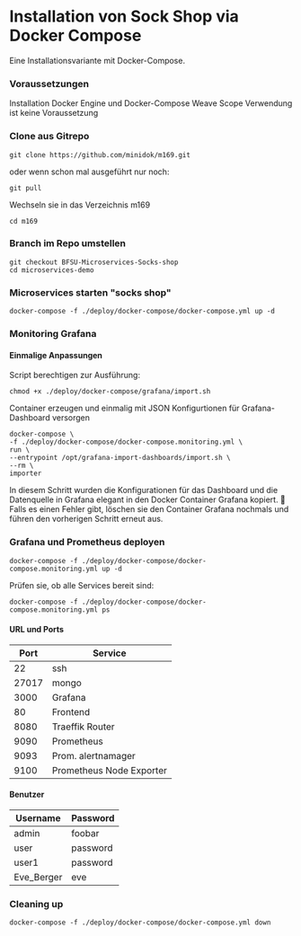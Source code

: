 # Installation von Sock Shop via Docker Compose
Eine Installationsvariante mit Docker-Compose.

### Voraussetzungen
Installation Docker Engine und Docker-Compose
Weave Scope Verwendung ist keine Voraussetzung

### Clone aus Gitrepo
    git clone https://github.com/minidok/m169.git
oder wenn schon mal ausgeführt nur noch:

    git pull

Wechseln sie in das Verzeichnis m169

    cd m169

### Branch im Repo umstellen
    git checkout BFSU-Microservices-Socks-shop
    cd microservices-demo

###

### Microservices starten "socks shop" 
    docker-compose -f ./deploy/docker-compose/docker-compose.yml up -d

### Monitoring Grafana
#### Einmalige Anpassungen
Script berechtigen zur Ausführung:

    chmod +x ./deploy/docker-compose/grafana/import.sh
Container erzeugen und einmalig mit JSON Konfigurtionen für Grafana-Dashboard versorgen

    docker-compose \
    -f ./deploy/docker-compose/docker-compose.monitoring.yml \
    run \
    --entrypoint /opt/grafana-import-dashboards/import.sh \
    --rm \
    importer 

In diesem Schritt wurden die Konfigurationen für das Dashboard und die Datenquelle in Grafana elegant in den Docker Container Grafana kopiert. 🎉
Falls es einen Fehler gibt, löschen sie den Container Grafana nochmals und führen den vorherigen Schritt erneut aus.

### Grafana und Prometheus deployen
    docker-compose -f ./deploy/docker-compose/docker-compose.monitoring.yml up -d

Prüfen sie, ob alle Services bereit sind:

    docker-compose -f ./deploy/docker-compose/docker-compose.monitoring.yml ps

#### URL und Ports
Port | Service
--------|--------
22  | ssh
27017 | mongo
3000 | Grafana
80 | Frontend
8080 | Traeffik Router
9090 | Prometheus
9093 | Prom. alertnamager
9100 | Prometheus Node Exporter

#### Benutzer
Username	|Password
---------|-----------
admin | foobar
user	|password
user1	|password
Eve_Berger	|eve


### Cleaning up
    docker-compose -f ./deploy/docker-compose/docker-compose.yml down
